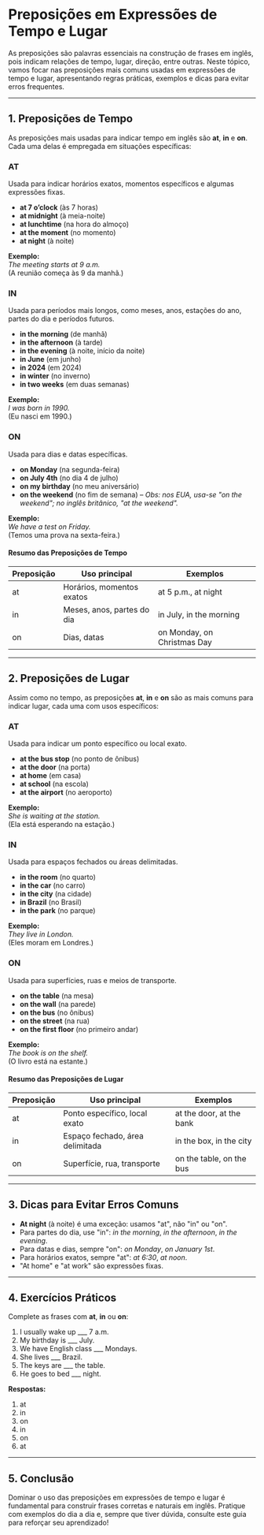 
# Preposições em Expressões de Tempo e Lugar

As preposições são palavras essenciais na construção de frases em inglês, pois indicam relações de tempo, lugar, direção, entre outras. Neste tópico, vamos focar nas preposições mais comuns usadas em expressões de tempo e lugar, apresentando regras práticas, exemplos e dicas para evitar erros frequentes.

---

## 1. Preposições de Tempo

As preposições mais usadas para indicar tempo em inglês são **at**, **in** e **on**. Cada uma delas é empregada em situações específicas:

### **AT**

Usada para indicar horários exatos, momentos específicos e algumas expressões fixas.

- **at 7 o’clock** (às 7 horas)
- **at midnight** (à meia-noite)
- **at lunchtime** (na hora do almoço)
- **at the moment** (no momento)
- **at night** (à noite)

**Exemplo:**  
*The meeting starts at 9 a.m.*  
(A reunião começa às 9 da manhã.)

### **IN**

Usada para períodos mais longos, como meses, anos, estações do ano, partes do dia e períodos futuros.

- **in the morning** (de manhã)
- **in the afternoon** (à tarde)
- **in the evening** (à noite, início da noite)
- **in June** (em junho)
- **in 2024** (em 2024)
- **in winter** (no inverno)
- **in two weeks** (em duas semanas)

**Exemplo:**  
*I was born in 1990.*  
(Eu nasci em 1990.)

### **ON**

Usada para dias e datas específicas.

- **on Monday** (na segunda-feira)
- **on July 4th** (no dia 4 de julho)
- **on my birthday** (no meu aniversário)
- **on the weekend** (no fim de semana) – *Obs: nos EUA, usa-se "on the weekend"; no inglês britânico, "at the weekend".*

**Exemplo:**  
*We have a test on Friday.*  
(Temos uma prova na sexta-feira.)

#### **Resumo das Preposições de Tempo**

| Preposição | Uso principal                | Exemplos                   |
|------------|-----------------------------|----------------------------|
| at         | Horários, momentos exatos   | at 5 p.m., at night        |
| in         | Meses, anos, partes do dia  | in July, in the morning    |
| on         | Dias, datas                 | on Monday, on Christmas Day|

---

## 2. Preposições de Lugar

Assim como no tempo, as preposições **at**, **in** e **on** são as mais comuns para indicar lugar, cada uma com usos específicos:

### **AT**

Usada para indicar um ponto específico ou local exato.

- **at the bus stop** (no ponto de ônibus)
- **at the door** (na porta)
- **at home** (em casa)
- **at school** (na escola)
- **at the airport** (no aeroporto)

**Exemplo:**  
*She is waiting at the station.*  
(Ela está esperando na estação.)

### **IN**

Usada para espaços fechados ou áreas delimitadas.

- **in the room** (no quarto)
- **in the car** (no carro)
- **in the city** (na cidade)
- **in Brazil** (no Brasil)
- **in the park** (no parque)

**Exemplo:**  
*They live in London.*  
(Eles moram em Londres.)

### **ON**

Usada para superfícies, ruas e meios de transporte.

- **on the table** (na mesa)
- **on the wall** (na parede)
- **on the bus** (no ônibus)
- **on the street** (na rua)
- **on the first floor** (no primeiro andar)

**Exemplo:**  
*The book is on the shelf.*  
(O livro está na estante.)

#### **Resumo das Preposições de Lugar**

| Preposição | Uso principal                  | Exemplos                   |
|------------|-------------------------------|----------------------------|
| at         | Ponto específico, local exato | at the door, at the bank   |
| in         | Espaço fechado, área delimitada| in the box, in the city    |
| on         | Superfície, rua, transporte   | on the table, on the bus   |

---

## 3. Dicas para Evitar Erros Comuns

- **At night** (à noite) é uma exceção: usamos "at", não "in" ou "on".
- Para partes do dia, use "in": *in the morning*, *in the afternoon*, *in the evening*.
- Para datas e dias, sempre "on": *on Monday*, *on January 1st*.
- Para horários exatos, sempre "at": *at 6:30*, *at noon*.
- "At home" e "at work" são expressões fixas.

---

## 4. Exercícios Práticos

Complete as frases com **at**, **in** ou **on**:

1. I usually wake up ___ 7 a.m.
2. My birthday is ___ July.
3. We have English class ___ Mondays.
4. She lives ___ Brazil.
5. The keys are ___ the table.
6. He goes to bed ___ night.

**Respostas:**
1. at
2. in
3. on
4. in
5. on
6. at

---

## 5. Conclusão

Dominar o uso das preposições em expressões de tempo e lugar é fundamental para construir frases corretas e naturais em inglês. Pratique com exemplos do dia a dia e, sempre que tiver dúvida, consulte este guia para reforçar seu aprendizado!
```

